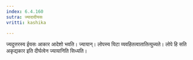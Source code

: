 ```yaml
---
index: 6.4.160
sutra: ज्यादादीयसः
vritti: kashika

---
```

ज्यदुत्तरस्य ईयसः आकार आदेशो भवति। ज्यायान्। लोपस्य यिटा व्यवहितत्वातातित्युच्यते। लोपे हि सति अकृद्यकार इति दीर्घत्वेन ज्यायानिति सिध्यति।